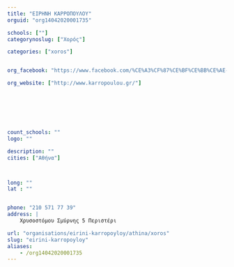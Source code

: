 ```yaml
---
title: "ΕΙΡΗΝΗ ΚΑΡΡΟΠΟΥΛΟΥ"
orguid: "org14042020001735"

schools: [""]
categorynoslug: ["Χορός"]

categories: ["xoros"]


org_facebook: "https://www.facebook.com/%CE%A3%CF%87%CE%BF%CE%BB%CE%AE-%CF%87%CE%BF%CF%81%CE%BF%CF%8D-%CE%95%CE%B9%CF%81%CE%AE%CE%BD%CE%B7-%CE%9A%CE%B1%CF%81%CF%81%CE%BF%CF%80%CE%BF%CF%8D%CE%BB%CE%BF%CF%85-333785426649119/"

org_website: ["http://www.karropoulou.gr/"]







count_schools: ""
logo: ""

description: ""
cities: ["Αθήνα"]



long: ""
lat : ""


phone: "210 571 77 39"
address: |
    Χρυσοστόμου Σμύρνης 5 Περιστέρι

url: "organisations/eirini-karropoyloy/athina/xoros"
slug: "eirini-karropoyloy"
aliases:
    - /org14042020001735
---
```



